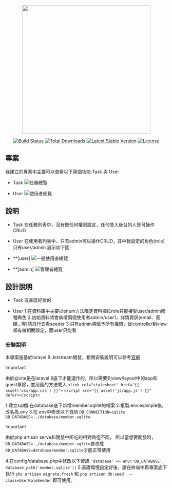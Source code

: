 <p align="center"><a href="https://laravel.com" target="_blank"><img src="https://raw.githubusercontent.com/laravel/art/master/logo-lockup/5%20SVG/2%20CMYK/1%20Full%20Color/laravel-logolockup-cmyk-red.svg" width="400"></a></p>

<p align="center">
<a href="https://travis-ci.org/laravel/framework"><img src="https://travis-ci.org/laravel/framework.svg" alt="Build Status"></a>
<a href="https://packagist.org/packages/laravel/framework"><img src="https://img.shields.io/packagist/dt/laravel/framework" alt="Total Downloads"></a>
<a href="https://packagist.org/packages/laravel/framework"><img src="https://img.shields.io/packagist/v/laravel/framework" alt="Latest Stable Version"></a>
<a href="https://packagist.org/packages/laravel/framework"><img src="https://img.shields.io/packagist/l/laravel/framework" alt="License"></a>
</p>

## 專案

我建立的專案中主要可以查看以下兩個功能:Task 與 User

- Task
<img src="https://i.imgur.com/RsjMUhv.jpeg" alt="任務總覽"></a>

- User
<img src="https://i.imgur.com/DjinfOv.jpeg" alt="使用者總覽"></a>


## 說明

- Task 
在任務列表中，沒有做任何權限設定，任何登入後台的人皆可操作CRUD

- User 
在使用者列表中，只有admin可以操作CRUD，其中我設定的角色(role)只有user/admin
展示如下圖:
- **[user]
<img src="https://i.imgur.com/DjinfOv.jpeg" alt="一般使用者總覽"></a>


- **[admin]
<img src="https://i.imgur.com/oTSsnTW.jpeg" alt="管理者總覽"></a>

## 設計說明

- Task
沒甚麼好說的

- User
1.在資料庫中主要以enum方法限定資料欄位role只能接受user/admin兩種角色
2.初始資料將會新增兩個使用者admin/user1，詳情資訊(email、密碼...等)請自行去看seeder
3.只有admin將賦予所有權限，從controller到view都有做相關設定，而user只能看

### 安裝說明
本專案是基於laravel 8 Jetstream開發，相關安裝說明可以參考[官網](https://jetstream.laravel.com/installation.html)

> [!IMPORTANT]  
> 由於@vite是在laravel 9底下才能運作的，所以需要到view/layout中的app和guest移除，並用舊的方法載入
> `<link rel="stylesheet" href="{{ asset('css/app.css') }}">`
> `<script src="{{ asset('js/app.js') }}" defer></script>`

1.建立sql檔:在database底下新增member.sqlite的檔案
2.複製.env.example後，改名為.env
3.在.env中修改以下資訊
`DB_CONNECTION=sqlite`
`DB_DATABASE=../database/member.sqlite`
> [!IMPORTANT]  
> 由於php artisan serve和開發中所吃的相對路徑不同，
> 所以當想要開發時，`DB_DATABASE=../database/member.sqlite`要改成`DB_DATABASE=database/member.sqlite`才能正常使用

4.在config/database.php中修改以下資訊
`'database' => env('DB_DATABASE', database_path('member.sqlite'))`
5.基礎環境設定好後，請在終端中再專案底下執行 
`php artisan migrate:fresh`
和 
`php artisan db:seed  --class=UserRoleSeeder`
即可使用。

